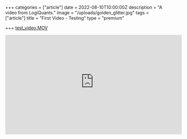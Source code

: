 +++
categories = ["article"]
date = 2022-08-10T10:00:00Z
description = "A video from LogiQuants."
image = "/uploads/golden_glitter.jpg"
tags = ["article"]
title = "First Video - Testing"
type = "premium"

+++
[test_video.MOV](/uploads/test_video.MOV "test_video.MOV")

<iframe width="560" height="315" src="https://user-images.githubusercontent.com/99371502/185508700-6d6a2080-149b-440b-9340-d054e0f4d832.mp4" frameborder="0" allow="accelerometer; autoplay; encrypted-media; gyroscope; picture-in-picture" allowfullscreen="true"></iframe>

